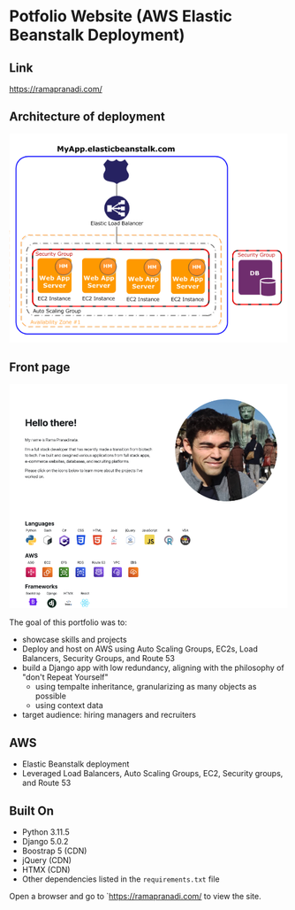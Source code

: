 # Potfolio Website (AWS Elastic Beanstalk Deployment)

## Link
https://ramapranadi.com/ 

## Architecture of deployment
![Architecture](aeb-architecture2.png)  

## Front page
![front page](front_page.png)

The goal of this portfolio was to:
- showcase skills and projects
- Deploy and host on AWS using Auto Scaling Groups, EC2s, Load Balancers, Security Groups, and Route 53
- build a Django app with low redundancy, aligning with the philosophy of "don't Repeat Yourself"
    - using tempalte inheritance, granularizing as many objects as possible
    - using context data
- target audience: hiring managers and recruiters

## AWS
- Elastic Beanstalk deployment
- Leveraged Load Balancers, Auto Scaling Groups, EC2, Security groups, and Route 53

## Built On

- Python 3.11.5
- Django 5.0.2
- Boostrap 5 (CDN)
- jQuery (CDN)
- HTMX (CDN)
- Other dependencies listed in the `requirements.txt` file

Open a browser and go to `https://ramapranadi.com/ to view the site.


